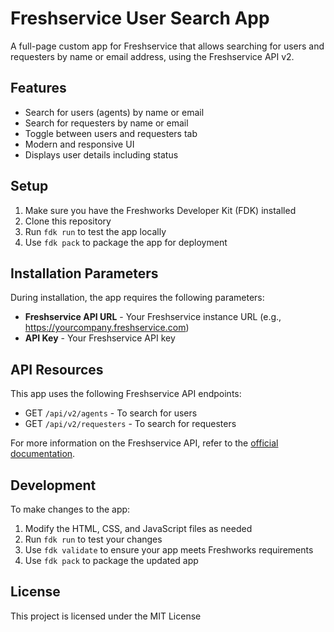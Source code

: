 # Freshservice User Search App

A full-page custom app for Freshservice that allows searching for users and requesters by name or email address, using the Freshservice API v2.

## Features

- Search for users (agents) by name or email
- Search for requesters by name or email
- Toggle between users and requesters tab
- Modern and responsive UI
- Displays user details including status

## Setup

1. Make sure you have the Freshworks Developer Kit (FDK) installed
2. Clone this repository
3. Run `fdk run` to test the app locally
4. Use `fdk pack` to package the app for deployment

## Installation Parameters

During installation, the app requires the following parameters:

- **Freshservice API URL** - Your Freshservice instance URL (e.g., https://yourcompany.freshservice.com)
- **API Key** - Your Freshservice API key

## API Resources

This app uses the following Freshservice API endpoints:

- GET `/api/v2/agents` - To search for users
- GET `/api/v2/requesters` - To search for requesters

For more information on the Freshservice API, refer to the [official documentation](https://api.freshservice.com/v2).

## Development

To make changes to the app:

1. Modify the HTML, CSS, and JavaScript files as needed
2. Run `fdk run` to test your changes
3. Use `fdk validate` to ensure your app meets Freshworks requirements
4. Use `fdk pack` to package the updated app

## License

This project is licensed under the MIT License
